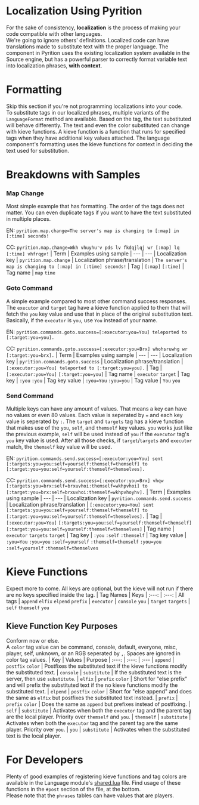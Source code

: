 # Localization Using Pyrition
For the sake of consistency, **localization** is the process of making your code compatible with other languages.  
We're going to ignore others' definitions. Localized code can have translations made to substitute text with the proper language. The component in Pyrition uses the existing localization system available in the Source engine, but has a powerful parser to correctly format variable text into localization phrases, **with context**.

# Formatting
Skip this section if you're not programming localizations into your code.  
To substitute tags in our localized phrases, multiple variants of the `LanguageFormat` method are available. Based on the tag, the text substituted will behave differently. The text and even the color substituted can change with kieve functions. A kieve function is a function that runs for specified tags when they have additional key values attached. The language component's formatting uses the kieve functions for context in deciding the text used for substitution.

# Breakdowns with Samples
### Map Change
Most simple example that has formatting. The order of the tags does not matter. You can even duplicate tags if you want to have the text substituted in multiple places.  

EN: `pyrition.map.change=The server's map is changing to [:map] in [:time] seconds!`  

CC: `pyrition.map.change=Wkh vhuyhu'v pds lv fkdqjlqj wr [:map] lq [:time] vhfrqgv!`
| Term | Examples using sample
| --- | ---
| Localization key | `pyrition.map.change`
| Localization phrase/translation | `The server's map is changing to [:map] in [:time] seconds!`
| Tag | `[:map]` `[:time]`
| Tag name | `map` `time`

### Goto Command
A simple example compared to most other command success responses. The `executor` and `target` tag have a kieve function applied to them that will fetch the `you` key value and use that in place of the original substitution text.  Basically, if the `executor` is `you`, use `You` instead of your name.  

EN: `pyrition.commands.goto.success=[:executor:you=You] teleported to [:target:you=you].`  

CC: `pyrition.commands.goto.success=[:executor:you=Brx] whohsruwhg wr [:target:you=brx].`
| Term | Examples using sample
| --- | ---
| Localization key | `pyrition.commands.goto.success`
| Localization phrase/translation | `[:executor:you=You] teleported to [:target:you=you].`
| Tag | `[:executor:you=You]` `[:target:you=you]`
| Tag name | `executor` `target`
| Tag key | `:you` `:you`
| Tag key value | `:you=You` `:you=you`
| Tag value | `You` `you`

### Send Command
Multiple keys can have any amount of values. That means a key can have no values or even 80 values. Each value is seperated by `=` and each key value is seperated by `:`. The `target` and `targets` tag has a kieve function that makes use of the `you`, `self`, and `themself` key values. `you` works just like the previous example, `self` will be used instead of `you` if the `executor` tag's `you` key value is used. After all those checks, if `target`/`targets` and `executor` match, the `themself` key value will be used.  

EN: `pyrition.commands.send.success=[:executor:you=You] sent [:targets:you=you:self=yourself:themself=themself] to [:target:you=you:self=yourself:themself=themselves].`  

CC: `pyrition.commands.send.success=[:executor:you=Brx] vhqw [:targets:you=brx:self=brxuvhoi:themself=wkhpvhoi] to [:target:you=brx:self=brxuvhoi:themself=wkhpvhoyhv].`
| Term | Examples using sample
| --- | ---
| Localization key | `pyrition.commands.send.success`
| Localization phrase/translation | `[:executor:you=You] sent [:targets:you=you:self=yourself:themself=themself] to [:target:you=you:self=yourself:themself=themselves].`
| Tag | `[:executor:you=You]` `[:targets:you=you:self=yourself:themself=themself]` `[:target:you=you:self=yourself:themself=themselves]`
| Tag name | `executor` `targets` `target`
| Tag key | `:you` `:self` `:themself`
| Tag key value | `:you=You` `:you=you` `:self=yourself` `:themself=themself` `:you=you` `:self=yourself` `:themself=themselves`

# Kieve Functions
Expect more to come. All keys are optional, but the kieve will not run if there are no keys specified inside the tag.
| Tag Names | Keys
| :---: | :---:
| All tags | `append` `elfix` `elpend` `prefix`
| `executor` | `console` `you`
| `target` `targets` | `self` `themself` `you`

## Kieve Function Key Purposes
Conform now or else.  
A `color` tag value can be command, console, default, everyone, misc, player, self, unknown, or an RGB seperated by `,`. Spaces are ignored in color tag values.
| Key | Values | Purpose
| :---: | :---: | :---
| `append` | `postfix` `color` | Postfixes the substituted text if the kieve functions modify the substituted text.
| `console` | `substitute` | If the substituted text is the server, then use `substitute`.
| `elfix` | `prefix` `color` | Short for "else prefix" and will prefix the substituted text if the no kieve functions modify the substituted text.
| `elpend` | `postfix` `color` | Short for "else append" and does the same as `elfix` but postfixes the substituted text instead.
| `prefix` | `prefix` `color` | Does the same as `append` but prefixes instead of postfixing.
| `self` | `substitute` | Activates when both the `executor` tag and the parent tag are the local player. Priority over `themself` and `you`.
| `themself` | `substitute` | Activates when both the `executor` tag and the parent tag are the same player. Priority over `you`.
| `you` | `substitute` | Activates when the substituted text is the local player.

# For Developers
Plenty of good examples of registering kieve functions and tag colors are available in the Language module's [shared.lua](https://github.com/Cryotheus/pyrition_2/blob/main/lua/pyrition/language/shared.lua) file. Find usage of these functions in the `#post` section of the file, at the bottom.  
Please note that the `phrases` tables can have values that are players.
